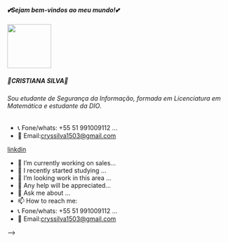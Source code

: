 ##### 💕Sejam bem-vindos ao meu mundo!💕

<img src="https://miro.medium.com/max/7728/1*Ab8SnQ0cKCO7SUmTuqLKMg.jpeg" width="100xp">

##### 💫CRISTIANA SILVA💫 
###### Sou etudante de Segurança da Informação, formada em Licenciatura em Matemática e estudante da DIO.
- 📞 Fone/whats: +55 51 991009112 ...
- 📧 Email:cryssilva1503@gmail.com

[linkdin](https://www.linkedin.com/in/cristiana-silva-4890a211b)
  
- 🔭 I’m currently working on sales...
- 🌱 I recently started studying ...
- 👯 I’m looking work in this area ...
- 🤔 Any help will be appreciated...
- 💬 Ask me about ...
- 📫 How to reach me: 
- 📞 Fone/whats: +55 51 991009112 ...
- 📧 Email:cryssilva1503@gmail.com

-->
